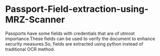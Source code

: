 # Passport-Field-extraction-using-MRZ-Scanner
Passports have some fields with credentials that are of utmost importance.These fields can be used to verify the document to enhance security measures.So, fields are extracted using python instead of traditional OCR method.
